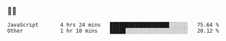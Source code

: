 ### 👨‍💻

<!--START_SECTION:waka-->

```text
JavaScript       4 hrs 24 mins   ███████████████████░░░░░░   75.64 %
Other            1 hr 10 mins    █████░░░░░░░░░░░░░░░░░░░░   20.12 %
```

<!--END_SECTION:waka-->
